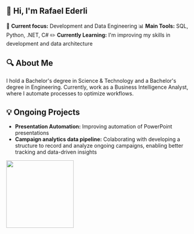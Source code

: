 ## 👋 Hi, I'm Rafael Ederli

🎯 **Current focus:** Development and Data Engineering
📊 **Main Tools:** SQL, Python, .NET, C#
✏️ **Currently Learning:** I'm improving my skills in development and data architecture

## 🔍 About Me
I hold a Bachelor's degree in Science & Technology and a Bachelor's degree in Engineering. Currently, work as a Business Intelligence Analyst, where I automate processes to optimize workflows.

## 💡 Ongoing Projects
- **Presentation Automation:** Improving automation of PowerPoint presentations
- **Campaign analytics data pipeline:** Colaborating with developing a structure to record and analyze ongoing campaigns, enabling better tracking and data-driven insights

<img height="180em" src="https://github-readme-stats.vercel.app/api/top-langs/?username=rafaederli&layout=compact&langs_count=16&theme=highcontrast" />
